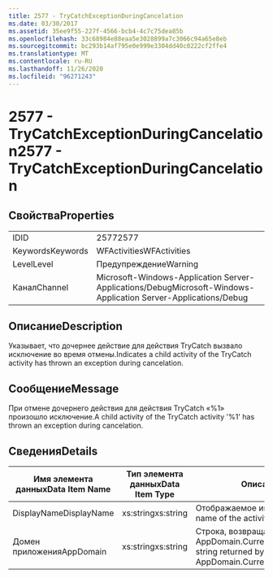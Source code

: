 ```yaml
---
title: 2577 - TryCatchExceptionDuringCancelation
ms.date: 03/30/2017
ms.assetid: 35ee9f55-227f-4566-bcb4-4c7c75dea85b
ms.openlocfilehash: 33c68984e88eaa5e3028899a7c3066c94a65e8eb
ms.sourcegitcommit: bc293b14af795e0e999e3304dd40c0222cf2ffe4
ms.translationtype: MT
ms.contentlocale: ru-RU
ms.lasthandoff: 11/26/2020
ms.locfileid: "96271243"
---
```

# <a name="2577---trycatchexceptionduringcancelation"></a><span data-ttu-id="051d6-102">2577 - TryCatchExceptionDuringCancelation</span><span class="sxs-lookup"><span data-stu-id="051d6-102">2577 - TryCatchExceptionDuringCancelation</span></span>

## <a name="properties"></a><span data-ttu-id="051d6-103">Свойства</span><span class="sxs-lookup"><span data-stu-id="051d6-103">Properties</span></span>  
  
|||  
|-|-|  
|<span data-ttu-id="051d6-104">ID</span><span class="sxs-lookup"><span data-stu-id="051d6-104">ID</span></span>|<span data-ttu-id="051d6-105">2577</span><span class="sxs-lookup"><span data-stu-id="051d6-105">2577</span></span>|  
|<span data-ttu-id="051d6-106">Keywords</span><span class="sxs-lookup"><span data-stu-id="051d6-106">Keywords</span></span>|<span data-ttu-id="051d6-107">WFActivities</span><span class="sxs-lookup"><span data-stu-id="051d6-107">WFActivities</span></span>|  
|<span data-ttu-id="051d6-108">Level</span><span class="sxs-lookup"><span data-stu-id="051d6-108">Level</span></span>|<span data-ttu-id="051d6-109">Предупреждение</span><span class="sxs-lookup"><span data-stu-id="051d6-109">Warning</span></span>|  
|<span data-ttu-id="051d6-110">Канал</span><span class="sxs-lookup"><span data-stu-id="051d6-110">Channel</span></span>|<span data-ttu-id="051d6-111">Microsoft-Windows-Application Server-Applications/Debug</span><span class="sxs-lookup"><span data-stu-id="051d6-111">Microsoft-Windows-Application Server-Applications/Debug</span></span>|  
  
## <a name="description"></a><span data-ttu-id="051d6-112">Описание</span><span class="sxs-lookup"><span data-stu-id="051d6-112">Description</span></span>  

 <span data-ttu-id="051d6-113">Указывает, что дочернее действие для действия TryCatch вызвало исключение во время отмены.</span><span class="sxs-lookup"><span data-stu-id="051d6-113">Indicates a child activity of the TryCatch activity has thrown an exception during cancelation.</span></span>  
  
## <a name="message"></a><span data-ttu-id="051d6-114">Сообщение</span><span class="sxs-lookup"><span data-stu-id="051d6-114">Message</span></span>  

 <span data-ttu-id="051d6-115">При отмене дочернего действия для действия TryCatch «%1» произошло исключение.</span><span class="sxs-lookup"><span data-stu-id="051d6-115">A child activity of the TryCatch activity '%1' has thrown an exception during cancelation.</span></span>  
  
## <a name="details"></a><span data-ttu-id="051d6-116">Сведения</span><span class="sxs-lookup"><span data-stu-id="051d6-116">Details</span></span>  
  
|<span data-ttu-id="051d6-117">Имя элемента данных</span><span class="sxs-lookup"><span data-stu-id="051d6-117">Data Item Name</span></span>|<span data-ttu-id="051d6-118">Тип элемента данных</span><span class="sxs-lookup"><span data-stu-id="051d6-118">Data Item Type</span></span>|<span data-ttu-id="051d6-119">Описание</span><span class="sxs-lookup"><span data-stu-id="051d6-119">Description</span></span>|  
|--------------------|--------------------|-----------------|  
|<span data-ttu-id="051d6-120">DisplayName</span><span class="sxs-lookup"><span data-stu-id="051d6-120">DisplayName</span></span>|<span data-ttu-id="051d6-121">xs:string</span><span class="sxs-lookup"><span data-stu-id="051d6-121">xs:string</span></span>|<span data-ttu-id="051d6-122">Отображаемое имя действия.</span><span class="sxs-lookup"><span data-stu-id="051d6-122">The display name of the activity.</span></span>|  
|<span data-ttu-id="051d6-123">Домен приложения</span><span class="sxs-lookup"><span data-stu-id="051d6-123">AppDomain</span></span>|<span data-ttu-id="051d6-124">xs:string</span><span class="sxs-lookup"><span data-stu-id="051d6-124">xs:string</span></span>|<span data-ttu-id="051d6-125">Строка, возвращаемая AppDomain.CurrentDomain.FriendlyName.</span><span class="sxs-lookup"><span data-stu-id="051d6-125">The string returned by AppDomain.CurrentDomain.FriendlyName.</span></span>|
